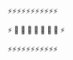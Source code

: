 ### 

⚡⚡⚡⚡⚡⚡⚡⚡⚡⚡⚡

⚡ 🤔 🤔 🤔 🤔 🤔 🤔 🤔 ⚡

⚡⚡⚡⚡⚡⚡⚡⚡⚡⚡⚡

<!--
**wiznick79/wiznick79** is a ✨ _special_ ✨ repository because its `README.md` (this file) appears on your GitHub profile.

Here are some ideas to get you started:

- 🔭 I’m currently working on ...
- 🌱 I’m currently learning ...
- 👯 I’m looking to collaborate on ...
- 🤔 I’m looking for help with ...
- 💬 Ask me about ...
- 📫 How to reach me: ...
- 😄 Pronouns: ...
- ⚡ Fun fact: ...
-->
